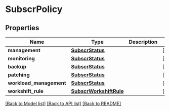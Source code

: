 # SubscrPolicy

## Properties
Name | Type | Description | Notes
------------ | ------------- | ------------- | -------------
**management** | [**SubscrStatus**](SubscrStatus.md) |  | [optional] 
**monitoring** | [**SubscrStatus**](SubscrStatus.md) |  | [optional] 
**backup** | [**SubscrStatus**](SubscrStatus.md) |  | [optional] 
**patching** | [**SubscrStatus**](SubscrStatus.md) |  | [optional] 
**workload_management** | [**SubscrStatus**](SubscrStatus.md) |  | [optional] 
**workshift_rule** | [**SubscrWorkshiftRule**](SubscrWorkshiftRule.md) |  | [optional] 

[[Back to Model list]](../README.md#documentation-for-models) [[Back to API list]](../README.md#documentation-for-api-endpoints) [[Back to README]](../README.md)


